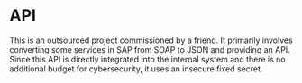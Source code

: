 # API

This is an outsourced project commissioned by a friend. It primarily involves converting some services in SAP from SOAP to JSON and providing an API. Since this API is directly integrated into the internal system and there is no additional budget for cybersecurity, it uses an insecure fixed secret.